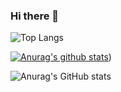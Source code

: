 ### Hi there 👋

![Top Langs](https://github-readme-stats.vercel.app/api/top-langs/?username=KOOJAESUNG&layout=compact&theme=default)

[![Anurag's github stats](https://github-readme-stats.vercel.app/api?username=KOOJAESUNG)](https://github.com/Team-Crackdown/TAVE-Backend.git))

![Anurag's GitHub stats](https://github-readme-stats.vercel.app/api?username=KOOJAESUNG&show_icons=true&theme=default)


<!--
**KOOJAESUNG/KOOJAESUNG** is a ✨ _special_ ✨ repository because its `README.md` (this file) appears on your GitHub profile.

Here are some ideas to get you started:

- 🔭 I’m currently working on ...
- 🌱 I’m currently learning ...
- 👯 I’m looking to collaborate on ...
- 🤔 I’m looking for help with ...
- 💬 Ask me about ...
- 📫 How to reach me: ...
- 😄 Pronouns: ...
- ⚡ Fun fact: ...
-->
